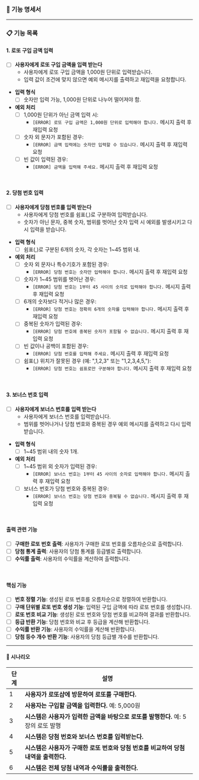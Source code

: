 ### 📄 기능 명세서
---

### 📋 기능 목록

#### 1. 로또 구입 금액 입력
- [ ] **사용자에게 로또 구입 금액을 입력 받는다**  
  - 사용자에게 로또 구입 금액을 1,000원 단위로 입력받습니다.
  - 입력 값이 조건에 맞지 않으면 예외 메시지를 출력하고 재입력을 요청합니다.
  
- **입력 형식**  
  - [ ] 숫자만 입력 가능, 1,000원 단위로 나누어 떨어져야 함.

- **예외 처리**  
  - [ ] 1,000원 단위가 아닌 금액 입력 시:
    - `[ERROR] 로또 구입 금액은 1,000원 단위로 입력해야 합니다.` 메시지 출력 후 재입력 요청
  - [ ] 숫자 외 문자가 포함된 경우:
    - `[ERROR] 금액 입력에는 숫자만 입력할 수 있습니다.` 메시지 출력 후 재입력 요청
  - [ ] 빈 값이 입력된 경우:
    - `[ERROR] 금액을 입력해 주세요.` 메시지 출력 후 재입력 요청


<br/>

#### 2. 당첨 번호 입력
- [ ] **사용자에게 당첨 번호를 입력 받는다**  
  - 사용자에게 당첨 번호를 쉼표(,)로 구분하여 입력받습니다.
  - 숫자가 아닌 문자, 중복 숫자, 범위를 벗어난 숫자 입력 시 예외를 발생시키고 다시 입력을 받습니다.

- **입력 형식**  
  - [ ] 쉼표(,)로 구분된 6개의 숫자, 각 숫자는 1~45 범위 내.

- **예외 처리**  
  - [ ] 숫자 외 문자나 특수기호가 포함된 경우:
    - `[ERROR] 당첨 번호는 숫자만 입력해야 합니다.` 메시지 출력 후 재입력 요청
  - [ ] 숫자가 1~45 범위를 벗어난 경우:
    - `[ERROR] 당첨 번호는 1부터 45 사이의 숫자로 입력해야 합니다.` 메시지 출력 후 재입력 요청
  - [ ] 6개의 숫자보다 적거나 많은 경우:
    - `[ERROR] 당첨 번호는 정확히 6개의 숫자를 입력해야 합니다.` 메시지 출력 후 재입력 요청
  - [ ] 중복된 숫자가 입력된 경우:
    - `[ERROR] 당첨 번호에 중복된 숫자가 포함될 수 없습니다.` 메시지 출력 후 재입력 요청
  - [ ] 빈 값이나 공백이 포함된 경우:
    - `[ERROR] 당첨 번호를 입력해 주세요.` 메시지 출력 후 재입력 요청
  - [ ] 쉼표(,) 위치가 잘못된 경우 (예: ",1,2,3" 또는 "1,2,3,4,5,"):
    - `[ERROR] 당첨 번호는 쉼표로만 구분해야 합니다.` 메시지 출력 후 재입력 요청

<br/>

#### 3. 보너스 번호 입력
- [ ] **사용자에게 보너스 번호를 입력 받는다**  
  - 사용자에게 보너스 번호를 입력받습니다.
  - 범위를 벗어나거나 당첨 번호와 중복된 경우 예외 메시지를 출력하고 다시 입력받습니다.

- **입력 형식**  
  - [ ] 1~45 범위 내의 숫자 1개.

- **예외 처리**  
  - [ ] 1~45 범위 외 숫자가 입력된 경우:
    - `[ERROR] 보너스 번호는 1부터 45 사이의 숫자로 입력해야 합니다.` 메시지 출력 후 재입력 요청
  - [ ] 보너스 번호가 당첨 번호와 중복된 경우:
    - `[ERROR] 보너스 번호는 당첨 번호와 중복될 수 없습니다.` 메시지 출력 후 재입력 요청

<br/>

#### 출력 관련 기능
- [ ] **구매한 로또 번호 출력**: 사용자가 구매한 로또 번호를 오름차순으로 출력합니다.
- [ ] **당첨 통계 출력**: 사용자의 당첨 통계를 등급별로 출력합니다.
- [ ] **수익률 출력**: 사용자의 수익률을 계산하여 출력합니다.

<br/>

#### 핵심 기능
  - [ ] **번호 정렬 기능**: 생성된 로또 번호를 오름차순으로 정렬하여 반환합니다.
  - [ ] **구매 단위별 로또 번호 생성 기능**: 입력된 구입 금액에 따라 로또 번호를 생성합니다.
  - [ ] **로또 번호 비교 기능**: 생성된 로또 번호와 당첨 번호를 비교하여 결과를 반환합니다.
  - [ ] **등급 반환 기능**: 당첨 번호와 비교 후 등급을 계산해 반환합니다.
  - [ ] **수익률 반환 기능**: 사용자의 수익률을 계산해 반환합니다.
  - [ ] **당첨 등수 개수 반환 기능**: 사용자의 당첨 등급별 개수를 반환합니다.

---

#### 📄 시나리오

| 단계 | 설명 |
|------|------|
| 1 | **사용자가 로또샵에 방문하여 로또를 구매한다.** |
| 2 | **사용자는 구입할 금액을 입력한다.** 예: 5,000원 |
| 3 | **시스템은 사용자가 입력한 금액을 바탕으로 로또를 발행한다.** 예: 5장의 로또 발행 |
| 4 | **시스템은 당첨 번호와 보너스 번호를 입력받는다.** |
| 5 | **시스템은 사용자가 구매한 로또 번호와 당첨 번호를 비교하여 당첨 내역을 출력한다.** |
| 6 | **시스템은 전체 당첨 내역과 수익률을 출력한다.** |
